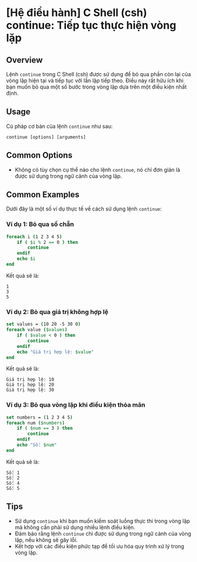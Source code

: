 # [Hệ điều hành] C Shell (csh) continue: Tiếp tục thực hiện vòng lặp

## Overview
Lệnh `continue` trong C Shell (csh) được sử dụng để bỏ qua phần còn lại của vòng lặp hiện tại và tiếp tục với lần lặp tiếp theo. Điều này rất hữu ích khi bạn muốn bỏ qua một số bước trong vòng lặp dựa trên một điều kiện nhất định.

## Usage
Cú pháp cơ bản của lệnh `continue` như sau:
```
continue [options] [arguments]
```

## Common Options
- Không có tùy chọn cụ thể nào cho lệnh `continue`, nó chỉ đơn giản là được sử dụng trong ngữ cảnh của vòng lặp.

## Common Examples
Dưới đây là một số ví dụ thực tế về cách sử dụng lệnh `continue`:

### Ví dụ 1: Bỏ qua số chẵn
```csh
foreach i (1 2 3 4 5)
    if ( $i % 2 == 0 ) then
        continue
    endif
    echo $i
end
```
Kết quả sẽ là:
```
1
3
5
```

### Ví dụ 2: Bỏ qua giá trị không hợp lệ
```csh
set values = (10 20 -5 30 0)
foreach value ($values)
    if ( $value < 0 ) then
        continue
    endif
    echo "Giá trị hợp lệ: $value"
end
```
Kết quả sẽ là:
```
Giá trị hợp lệ: 10
Giá trị hợp lệ: 20
Giá trị hợp lệ: 30
```

### Ví dụ 3: Bỏ qua vòng lặp khi điều kiện thỏa mãn
```csh
set numbers = (1 2 3 4 5)
foreach num ($numbers)
    if ( $num == 3 ) then
        continue
    endif
    echo "Số: $num"
end
```
Kết quả sẽ là:
```
Số: 1
Số: 2
Số: 4
Số: 5
```

## Tips
- Sử dụng `continue` khi bạn muốn kiểm soát luồng thực thi trong vòng lặp mà không cần phải sử dụng nhiều lệnh điều kiện.
- Đảm bảo rằng lệnh `continue` chỉ được sử dụng trong ngữ cảnh của vòng lặp, nếu không sẽ gây lỗi.
- Kết hợp với các điều kiện phức tạp để tối ưu hóa quy trình xử lý trong vòng lặp.